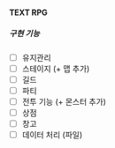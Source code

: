 #### TEXT RPG
##### 구현 기능
- [ ] 유지관리
- [ ] 스테이지 (+ 맵 추가)
- [ ] 길드
- [ ] 파티
- [ ] 전투 기능 (+ 몬스터 추가)
- [ ] 상점
- [ ] 창고
- [ ] 데이터 처리 (파일)
